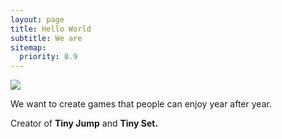 ```yaml
---
layout: page
title: Hello World
subtitle: We are
sitemap:
  priority: 0.9
---
```


<img src="{{ '/assets/img/main.jpg' | prepend: site.baseurl }}" id="about-img">

<div id="describe-text">
	<p>We want to create games that people can enjoy year after year.</p>
	<p>Creator of <strong>Tiny Jump</strong> and <strong>Tiny Set.</strong></p>
</div>
